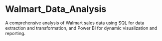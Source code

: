 # Walmart_Data_Analysis
A comprehensive analysis of Walmart sales data using SQL for data extraction and transformation, and Power BI for dynamic visualization and reporting.
